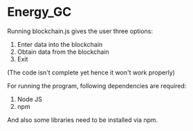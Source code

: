 # Energy_GC

Running blockchain.js gives the user three options:
1. Enter data into the blockchain
2. Obtain data from the blockchain
3. Exit

(The code isn't complete yet hence it won't work properly)

For running the program, following dependencies are required:
1. Node JS
2. npm

And also some libraries need to be installed via npm.
